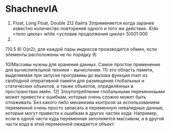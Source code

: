 ShachnevIA
==========
1) Float, Long Float, Double
2)2 байта
3)применяется когда заранее известно количество повторений одного и того же действия.
4)do <тело цикла> while <условие продолжения цикла>
5)001 000
6)
7)0.5
8) O(n2); для каждой пары индексов производится обмен, если элементы расположены не по порядку
9)


10)Массивы нужны для хранения данных. Самое простое применение для вычислительной техники - вычисления.
11) это область памяти, выделяемая при запуске программы до вызова функции main из свободной оперативной 
памяти для размещения глобальных и статических объектов, а также объектов, определённых в пространствах имён.
12) Злоупотребление глобальными переменнаыми может привести к ошибкам, которые очень сложно может быть отлаживать.
Без какого либо механизма контроля за использованием переменной очень просто записать в переменную невалидные данные,
которые могут привести к ошибкам в других частях кода. Например, если в одной части куда переменная заполняется
массивом, а в другой части кода в этой переменной ожидается объект.
